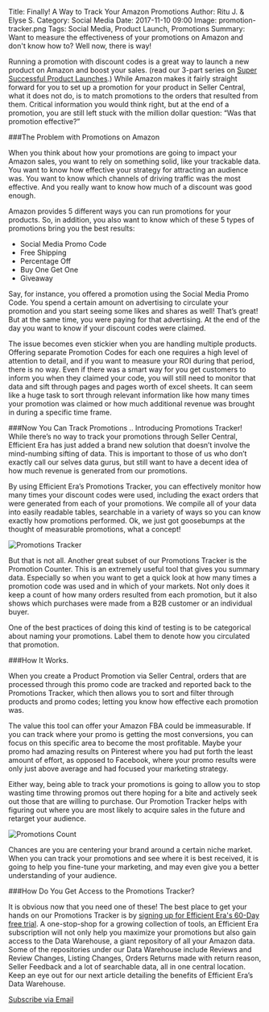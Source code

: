 Title: Finally! A Way to Track Your Amazon Promotions
Author: Ritu J. & Elyse S.
Category: Social Media
Date: 2017-11-10 09:00
Image: promotion-tracker.png
Tags: Social Media, Product Launch, Promotions
Summary: Want to measure the effectiveness of your promotions on Amazon and don't know how to? Well now, there is way!

Running a promotion with discount codes is a great way to launch a new product on Amazon and boost your sales. (read our 3-part series on <a href="https://efficientera.com/blog/2017/10/part-1-ten-steps-to-a-super-successful-product-launch.html" target="_blank"> Super Successful Product Launches</a>.) While Amazon makes it fairly straight forward for you to set up a promotion for your product in Seller Central, what it does not do, is to match promotions to the orders that resulted from them. Critical information you would think right, but at the end of a promotion, you are still left stuck with the million dollar question: “Was that promotion effective?”

###The Problem with Promotions on Amazon

When you think about how your promotions are going to impact your Amazon sales, you want to rely on something solid, like your trackable data. You want to know how effective your strategy for attracting an audience was. You want to know which channels of driving traffic was the most effective. And you really want to know how much of a discount was good enough.

Amazon provides 5 different ways you can run promotions for your products. So, in addition, you also want to know which of these 5 types of promotions bring you the best results:

- Social Media Promo Code
- Free Shipping
- Percentage Off
- Buy One Get One
- Giveaway

Say, for instance, you offered a promotion using the Social Media Promo Code. You spend a certain amount on advertising to circulate your promotion and you start seeing some likes and shares as well! That’s great! But at the same time, you were paying for that advertising. At the end of the day you want to know if your discount codes were claimed.

The issue becomes even stickier when you are handling multiple products. Offering separate Promotion Codes for each one requires a high level of attention to detail, and if you want to measure your ROI during that period, there is no way. Even if there was a smart way for you get customers to inform you when they claimed your code, you will still need to monitor that data and sift through pages and pages worth of excel sheets. It can seem like a huge task to sort through relevant information like how many times your promotion was claimed or how much additional revenue was brought in during a specific time frame.


###Now You Can Track Promotions .. Introducing Promotions Tracker!
While there’s no way to track your promotions through Seller Central, Efficient Era has just added a brand new solution that doesn’t involve the mind-numbing sifting of data. This is important to those of us who don’t exactly call our selves data gurus, but still want to have a decent idea of how much revenue is generated from our promotions.

By using Efficient Era’s Promotions Tracker, you can effectively monitor how many times your discount codes were used, including the exact orders that were generated from each of your promotions. We compile all of your data into easily readable tables, searchable in a variety of ways so you can know exactly how promotions performed. Ok, we just got goosebumps at the thought of measurable promotions, what a concept!

![Promotions Tracker](/images/blog/2017/11/promotions-dashboard.png)

But that is not all. Another great subset of our Promotions Tracker is the Promotion Counter. This is an extremely useful tool that gives you summary data. Especially so when you want to get a quick look at how many times a promotion code was used and in which of your markets. Not only does it keep a count of how many orders resulted from each promotion, but it also shows which purchases were made from a B2B customer or an individual buyer.

One of the best practices of doing this kind of testing is to be categorical about naming your promotions. Label them to denote how you circulated that promotion.


###How It Works.

When you create a Product Promotion via Seller Central, orders that are processed through this promo code are tracked and reported back to the Promotions Tracker, which then allows you to sort and filter through products and promo codes; letting you know how effective each promotion was.

The value this tool can offer your Amazon FBA could be immeasurable. If you can track where your promo is getting the most conversions, you can focus on this specific area to become the most profitable. Maybe your promo had amazing results on Pinterest where you had put forth the least amount of effort, as opposed to Facebook, where your promo results were only just above average and had focused your marketing strategy.

Either way, being able to track your promotions is going to allow you to stop wasting time throwing promos out there hoping for a bite and actively seek out those that are willing to purchase. Our Promotion Tracker helps with figuring out where you are most likely to acquire sales in the future and retarget your audience.

![Promotions Count](/images/blog/2017/11/pcount.png)

Chances are you are centering your brand around a certain niche market. When you can track your promotions and see where it is best received, it is going to help you fine-tune your marketing, and may even give you a better understanding of your audience.

###How Do You Get Access to the Promotions Tracker?

It is obvious now that you need one of these! The best place to get your hands on our Promotions Tracker
is by <a href ="https://app.efficientera.com/signup/" target="_blank">signing up for Efficient Era's 60-Day free
trial</a>. A one-stop-shop for a growing collection of tools, an Efficient Era subscription
will not only help you maximize your promotions but also gain access to the Data Warehouse,
a giant repository of all your Amazon data. Some of the repositories under our Data Warehouse
include Reviews and Review Changes, Listing Changes, Orders Returns made with return reason, Seller Feedback and a lot of searchable data, all in one central location. Keep an eye out for our next article detailing the benefits of Efficient Era’s Data Warehouse.



<a class="btn btn-primary" href="https://efficientera.leadpages.co/leadbox/121f91a73f72a2%3A12c54680e746dc/5687539843203072/" target="_blank">Subscribe via Email</a><script data-leadbox="121f91a73f72a2:12c54680e746dc" data-url="https://efficientera.leadpages.co/leadbox/121f91a73f72a2%3A12c54680e746dc/5687539843203072/" data-config="%7B%7D" type="text/javascript" src="https://efficientera.leadpages.co/leadbox-1468522675.js"></script>




